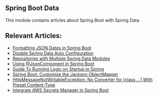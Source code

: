 ## Spring Boot Data

This module contains articles about Spring Boot with Spring Data

## Relevant Articles:

- [Formatting JSON Dates in Spring Boot](https://www.baeldung.com/spring-boot-formatting-json-dates)
- [Disable Spring Data Auto Configuration](https://www.baeldung.com/spring-data-disable-auto-config)
- [Repositories with Multiple Spring Data Modules](https://www.baeldung.com/spring-multiple-data-modules)
- [Using @JsonComponent in Spring Boot](https://www.baeldung.com/spring-boot-jsoncomponent)
- [Guide To Running Logic on Startup in Spring](https://www.baeldung.com/running-setup-logic-on-startup-in-spring)
- [Spring Boot: Customize the Jackson ObjectMapper](https://www.baeldung.com/spring-boot-customize-jackson-objectmapper)
- [HttpMessageNotWritableException: No Converter for [class …] With Preset Content-Type](https://www.baeldung.com/spring-no-converter-with-preset)
- [Integrate AWS Secrets Manager in Spring Boot](https://www.baeldung.com/spring-boot-integrate-aws-secrets-manager)

